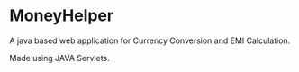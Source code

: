 # MoneyHelper
A java based web application for Currency Conversion and EMI Calculation. 

Made using JAVA Servlets.
